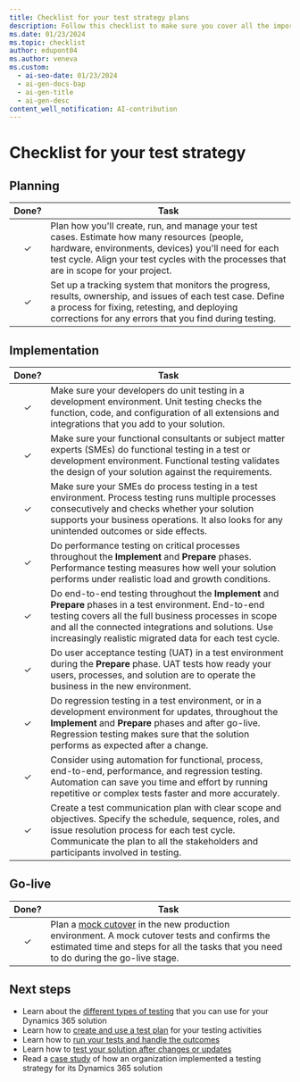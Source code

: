 ```yaml
---
title: Checklist for your test strategy plans
description: Follow this checklist to make sure you cover all the important aspects of your test strategy for your Dynamics 365 project.
ms.date: 01/23/2024
ms.topic: checklist
author: edupont04
ms.author: veneva
ms.custom:
  - ai-seo-date: 01/23/2024
  - ai-gen-docs-bap
  - ai-gen-title
  - ai-gen-desc
content_well_notification: AI-contribution
---
```


# Checklist for your test strategy

## Planning

| Done? | Task |
| :---: | --- |
| &check; | Plan how you'll create, run, and manage your test cases. Estimate how many resources (people, hardware, environments, devices) you'll need for each test cycle. Align your test cycles with the processes that are in scope for your project. |
| &check; | Set up a tracking system that monitors the progress, results, ownership, and issues of each test case. Define a process for fixing, retesting, and deploying corrections for any errors that you find during testing. |

## Implementation

| Done? | Task |
| :---: | --- |
| &check; | Make sure your developers do unit testing in a development environment. Unit testing checks the function, code, and configuration of all extensions and integrations that you add to your solution. |
| &check; | Make sure your functional consultants or subject matter experts (SMEs) do functional testing in a test or development environment. Functional testing validates the design of your solution against the requirements. |
| &check; | Make sure your SMEs do process testing in a test environment. Process testing runs multiple processes consecutively and checks whether your solution supports your business operations. It also looks for any unintended outcomes or side effects. |
| &check; | Do performance testing on critical processes throughout the **Implement** and **Prepare** phases. Performance testing measures how well your solution performs under realistic load and growth conditions. |
| &check; | Do end-to-end testing throughout the **Implement** and **Prepare** phases in a test environment. End-to-end testing covers all the full business processes in scope and all the connected integrations and solutions. Use increasingly realistic migrated data for each test cycle. |
| &check; | Do user acceptance testing (UAT) in a test environment during the **Prepare** phase. UAT tests how ready your users, processes, and solution are to operate the business in the new environment. |
| &check; | Do regression testing in a test environment, or in a development environment for updates, throughout the **Implement** and **Prepare** phases and after go-live. Regression testing makes sure that the solution performs as expected after a change. |
| &check; | Consider using automation for functional, process, end-to-end, performance, and regression testing. Automation can save you time and effort by running repetitive or complex tests faster and more accurately. |
| &check; | Create a test communication plan with clear scope and objectives. Specify the schedule, sequence, roles, and issue resolution process for each test cycle. Communicate the plan to all the stakeholders and participants involved in testing. |

## Go-live

| Done? | Task |
| :---: | --- |
| &check; | Plan a [mock cutover](testing-strategy-test-types.md#mock-cutover) in the new production environment. A mock cutover tests and confirms the estimated time and steps for all the tasks that you need to do during the go-live stage. |

## Next steps

- Learn about the [different types of testing](testing-strategy-test-types.md) that you can use for your Dynamics 365 solution
- Learn how to [create and use a test plan](testing-strategy-planning.md) for your testing activities
- Learn how to [run your tests and handle the outcomes](testing-strategy-run-tests.md)
- Learn how to [test your solution after changes or updates](testing-regression-tooling.md)
- Read a [case study](testing-strategy-case-study.md) of how an organization implemented a testing strategy for its Dynamics 365 solution
